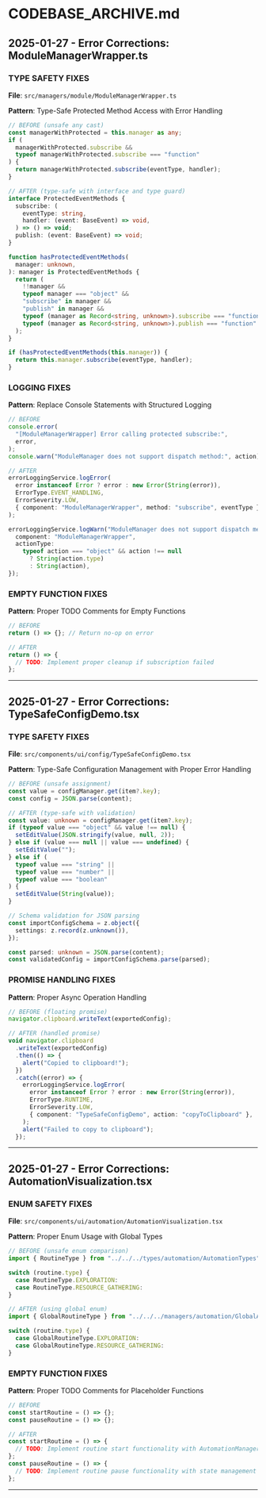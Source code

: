 # CODEBASE_ARCHIVE.md

## 2025-01-27 - Error Corrections: ModuleManagerWrapper.ts

### TYPE SAFETY FIXES

**File**: `src/managers/module/ModuleManagerWrapper.ts`

**Pattern**: Type-Safe Protected Method Access with Error Handling

```typescript
// BEFORE (unsafe any cast)
const managerWithProtected = this.manager as any;
if (
  managerWithProtected.subscribe &&
  typeof managerWithProtected.subscribe === "function"
) {
  return managerWithProtected.subscribe(eventType, handler);
}

// AFTER (type-safe with interface and type guard)
interface ProtectedEventMethods {
  subscribe: (
    eventType: string,
    handler: (event: BaseEvent) => void,
  ) => () => void;
  publish: (event: BaseEvent) => void;
}

function hasProtectedEventMethods(
  manager: unknown,
): manager is ProtectedEventMethods {
  return (
    !!manager &&
    typeof manager === "object" &&
    "subscribe" in manager &&
    "publish" in manager &&
    typeof (manager as Record<string, unknown>).subscribe === "function" &&
    typeof (manager as Record<string, unknown>).publish === "function"
  );
}

if (hasProtectedEventMethods(this.manager)) {
  return this.manager.subscribe(eventType, handler);
}
```

### LOGGING FIXES

**Pattern**: Replace Console Statements with Structured Logging

```typescript
// BEFORE
console.error(
  "[ModuleManagerWrapper] Error calling protected subscribe:",
  error,
);
console.warn("ModuleManager does not support dispatch method:", action);

// AFTER
errorLoggingService.logError(
  error instanceof Error ? error : new Error(String(error)),
  ErrorType.EVENT_HANDLING,
  ErrorSeverity.LOW,
  { component: "ModuleManagerWrapper", method: "subscribe", eventType },
);

errorLoggingService.logWarn("ModuleManager does not support dispatch method", {
  component: "ModuleManagerWrapper",
  actionType:
    typeof action === "object" && action !== null
      ? String(action.type)
      : String(action),
});
```

### EMPTY FUNCTION FIXES

**Pattern**: Proper TODO Comments for Empty Functions

```typescript
// BEFORE
return () => {}; // Return no-op on error

// AFTER
return () => {
  // TODO: Implement proper cleanup if subscription failed
};
```

---

## 2025-01-27 - Error Corrections: TypeSafeConfigDemo.tsx

### TYPE SAFETY FIXES

**File**: `src/components/ui/config/TypeSafeConfigDemo.tsx`

**Pattern**: Type-Safe Configuration Management with Proper Error Handling

```typescript
// BEFORE (unsafe assignment)
const value = configManager.get(item?.key);
const config = JSON.parse(content);

// AFTER (type-safe with validation)
const value: unknown = configManager.get(item?.key);
if (typeof value === "object" && value !== null) {
  setEditValue(JSON.stringify(value, null, 2));
} else if (value === null || value === undefined) {
  setEditValue("");
} else if (
  typeof value === "string" ||
  typeof value === "number" ||
  typeof value === "boolean"
) {
  setEditValue(String(value));
}

// Schema validation for JSON parsing
const importConfigSchema = z.object({
  settings: z.record(z.unknown()),
});

const parsed: unknown = JSON.parse(content);
const validatedConfig = importConfigSchema.parse(parsed);
```

### PROMISE HANDLING FIXES

**Pattern**: Proper Async Operation Handling

```typescript
// BEFORE (floating promise)
navigator.clipboard.writeText(exportedConfig);

// AFTER (handled promise)
void navigator.clipboard
  .writeText(exportedConfig)
  .then(() => {
    alert("Copied to clipboard!");
  })
  .catch((error) => {
    errorLoggingService.logError(
      error instanceof Error ? error : new Error(String(error)),
      ErrorType.RUNTIME,
      ErrorSeverity.LOW,
      { component: "TypeSafeConfigDemo", action: "copyToClipboard" },
    );
    alert("Failed to copy to clipboard");
  });
```

---

## 2025-01-27 - Error Corrections: AutomationVisualization.tsx

### ENUM SAFETY FIXES

**File**: `src/components/ui/automation/AutomationVisualization.tsx`

**Pattern**: Proper Enum Usage with Global Types

```typescript
// BEFORE (unsafe enum comparison)
import { RoutineType } from "../../../types/automation/AutomationTypes";

switch (routine.type) {
  case RoutineType.EXPLORATION:
  case RoutineType.RESOURCE_GATHERING:
}

// AFTER (using global enum)
import { GlobalRoutineType } from "../../../managers/automation/GlobalAutomationManager";

switch (routine.type) {
  case GlobalRoutineType.EXPLORATION:
  case GlobalRoutineType.RESOURCE_GATHERING:
}
```

### EMPTY FUNCTION FIXES

**Pattern**: Proper TODO Comments for Placeholder Functions

```typescript
// BEFORE
const startRoutine = () => {};
const pauseRoutine = () => {};

// AFTER
const startRoutine = () => {
  // TODO: Implement routine start functionality with AutomationManager
};
const pauseRoutine = () => {
  // TODO: Implement routine pause functionality with state management
};
```

---
